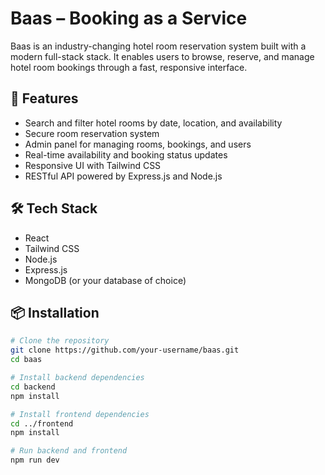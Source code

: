 # Baas – Booking as a Service

Baas is an industry-changing hotel room reservation system built with a modern full-stack stack. It enables users to browse, reserve, and manage hotel room bookings through a fast, responsive interface.

## 🚀 Features

- Search and filter hotel rooms by date, location, and availability
- Secure room reservation system
- Admin panel for managing rooms, bookings, and users
- Real-time availability and booking status updates
- Responsive UI with Tailwind CSS
- RESTful API powered by Express.js and Node.js

## 🛠️ Tech Stack

- React
- Tailwind CSS
- Node.js
- Express.js
- MongoDB (or your database of choice)

## 📦 Installation

```bash
# Clone the repository
git clone https://github.com/your-username/baas.git
cd baas

# Install backend dependencies
cd backend
npm install

# Install frontend dependencies
cd ../frontend
npm install

# Run backend and frontend
npm run dev
